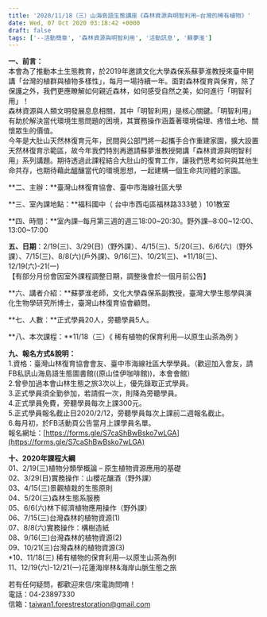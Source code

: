 ```yaml
---
title: '2020/11/18（三）山海島語生態講座《森林資源與明智利用—台灣的稀有植物》'
date: Wed, 07 Oct 2020 03:18:42 +0000
draft: false
tags: ['--活動簡章', '森林資源與明智利用', '活動訊息', '蘇夢淮']
---
```


**一、前言：**  
本會為了推動本土生態教育，於2019年邀請文化大學森保系蘇夢淮教授來臺中開講「台灣的植群與植物多樣性」，每月一場持續一年。面對森林復育與保育，除了保護之外，我們更應瞭解如何親近森林，如何感受自然之美，如何進行「明智利用」！  
森林資源與人類文明發展息息相關，其中「明智利用」是核心關鍵。「明智利用」有助於解決當代環境生態問題的困境，其實務操作涵蓋著環境倫理、疼惜土地、關懷眾生的價值。  
今年是大肚山天然林復育元年，民間與公部門將一起攜手合作重建家園，擴大設置天然林復育示範區，故今年我們特別再邀請蘇夢淮教授開講「森林資源與明智利用」系列講題。期待透過此課程結合大肚山的復育工作，讓我們思考如何與其他生命共存，也期待藉此醞釀當代的環境思想，一起建構一個生命共同體的家園。

**二、主辦：**臺灣山林復育協會、臺中市海線社區大學

**三、室內課地點：**福科國中（ 台中市西屯區福林路333號 ）101教室

**四、時間：**室內課─每月第三週的週三18:00~20:30。野外課─8:00~12:00、13:00~17:00

**五、日期**：2/19(三)、3/29(日)（野外課）、4/15(三)、5/20(三)、6/6(六)（野外課）、7/15(三)、8/8(六)(戶外課)、9/16(三)、10/21(三)、\*11/18(三)、12/19(六)-21(一)  
【有部分月份會因室外課程調整日期，調整後會於一個月前公告】

**六、講者介紹：**蘇夢淮老師，文化大學森保系副教授，臺灣大學生態學與演化生物學研究所博士，臺灣山林復育協會顧問。

**七、人數：**正式學員20人，旁聽學員5人。

**八、本次課程：**11/18（三）《 稀有植物的保育利用—以原生山茶為例 》

**九、報名方式&說明：**  
1.資格：臺灣山林復育協會會友、臺中市海線社區大學學員。（歡迎加入會友，請 FB私訊山海島語生態圖書館((原山佳伊咖啡館))，本會會館）  
2.曾參加過本會山林生態之旅3次以上，優先錄取正式學員。  
3.正式學員須全勤參加，若請假一次，則降為旁聽學員。  
4.正式學員免費，旁聽學員每次上課300元。  
5.正式學員報名截止日2020/2/12，旁聽學員每次上課前二週報名截止。  
6.每月初，於FB活動頁公告當月上課學員名單。  
報名網址：[https://forms.gle/S7caShBwBsko7wLGA](https://forms.gle/S7caShBwBsko7wLGA)

**十、2020年課程大綱**  
01、2/19(三)植物分類學概論 – 原生植物資源應用的基礎  
02、3/29(日)實務操作：山櫻花釀酒（野外課）  
03、4/15(三)景觀植栽的生態原則  
04、5/20(三)森林生態系服務  
05、6/6(六)林下經濟植物應用操作（野外課）  
06、7/15(三)台灣森林的植物資源(1)  
07、8/8(六)實務操作：構樹造紙  
08、9/16(三)台灣森林的植物資源(2)  
09、10/21(三)台灣森林的植物資源(3)  
\*10、11/18(三) 稀有植物的保育利用—以原生山茶為例I  
11、12/19(六)-12/21(一)花蓮海岸林&海岸山脈生態之旅

若有任何疑問，都歡迎來信/來電詢問唷！  
電話：04-23897330  
信箱：taiwan1.forestrestoration@gmail.com